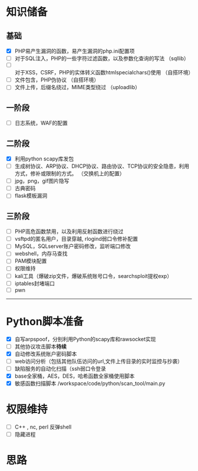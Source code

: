 # 知识储备  
## 基础  
- [x] PHP易产生漏洞的函数，易产生漏洞的php.ini配置项  
- [ ] 对于SQL注入，PHP的一些字符过滤函数，以及参数化查询的写法  （sqllib）  
- [ ] 对于XSS，CSRF，PHP的实体转义函数htmlspecialchars()使用  （自搭环境）  
- [ ] 文件包含，PHP伪协议  （自搭环境）  
- [ ] 文件上传，后缀名绕过，MIME类型绕过  （uploadlib）  

## 一阶段   
- [ ] 日志系统，WAF的配置  

## 二阶段  
- [x] 利用python scapy库发包      
- [ ] 生成树协议、ARP协议、DHCP协议、路由协议、TCP协议的安全隐患，利用方式，修补或限制的方式。  （交换机上的配置） 
- [ ] jpg，png，gif图片隐写  
- [ ] 古典密码  
- [ ] flask模板漏洞  

## 三阶段  
- [ ] PHP高危函数禁用，以及利用反射函数进行绕过
- [ ] vsftpd的匿名用户，目录穿越, rlogind弱口令修补配置  
- [ ] MySQL，SQLserver账户密码修改，监听端口修改  
- [ ] webshell，内存马查找  
- [ ] PAM模块配置  
- [ ] 权限维持  
- [ ] kali工具（爆破zip文件，爆破系统账号口令，searchsploit提权exp）  
- [ ] iptables封堵端口  
- [ ] pwn

___  
# Python脚本准备  
- [x] 自写arpspoof，分别利用Python的scapy库和rawsocket实现  
- [ ] 其他协议攻击脚本**待续**  
- [x] 自动修改系统账户密码脚本  
- [ ] web访问分析（包括其他队伍访问的url,文件上传目录的实时监控与抄袭）  
- [ ] 缺陷服务的自动化扫描（ssh弱口令登录  
- [x] base全家桶，AES，DES，哈希函数全家桶使用脚本  
- [x] 敏感函数扫描脚本 /workspace/code/python/scan_tool/main.py  
# 权限维持  

- [ ] C++ , nc, perl 反弹shell  
- [ ] 隐藏进程  

# 思路  

